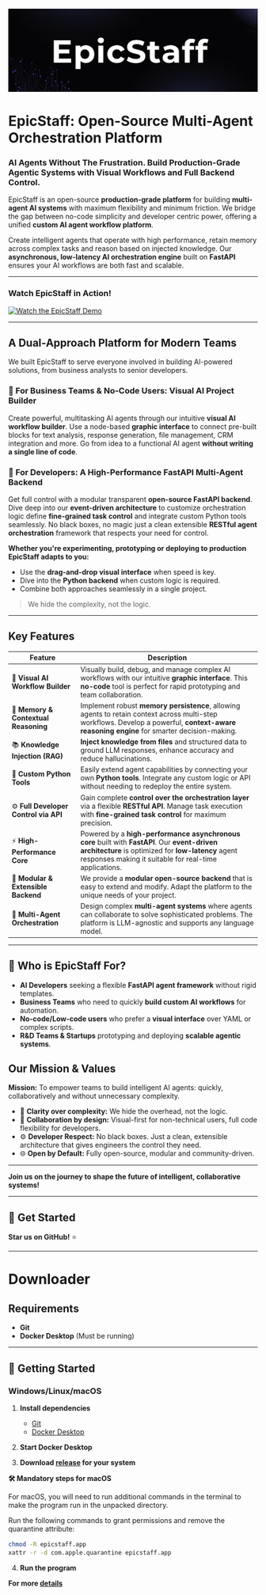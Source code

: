 ![EpicStaff Logo](logo.png)

# EpicStaff: Open-Source Multi-Agent Orchestration Platform

### AI Agents Without The Frustration. Build Production-Grade Agentic Systems with Visual Workflows and Full Backend Control.

EpicStaff is an open-source **production-grade platform** for building **multi-agent AI systems** with maximum flexibility and minimum friction. We bridge the gap between no-code simplicity and developer centric power, offering a unified **custom AI agent workflow platform**.

Create intelligent agents that operate with high performance, retain memory across complex tasks and reason based on injected knowledge. Our **asynchronous, low-latency AI orchestration engine** built on **FastAPI** ensures your AI workflows are both fast and scalable.

---

### Watch EpicStaff in Action!

[![Watch the EpicStaff Demo](https://img.youtube.com/vi/fEaBBupvWRE/maxresdefault.jpg)](https://youtu.be/fEaBBupvWRE)

---

## A Dual-Approach Platform for Modern Teams

We built EpicStaff to serve everyone involved in building AI-powered solutions, from business analysts to senior developers.

### 🔹 For Business Teams & No-Code Users: Visual AI Project Builder

Create powerful, multitasking AI agents through our intuitive **visual AI workflow builder**. Use a node-based **graphic interface** to connect pre-built blocks for text analysis, response generation, file management, CRM integration and more. Go from idea to a functional AI agent **without writing a single line of code**.

### 🔹 For Developers: A High-Performance FastAPI Multi-Agent Backend

Get full control with a modular transparent **open-source FastAPI backend**. Dive deep into our **event-driven architecture** to customize orchestration logic define **fine-grained task control** and integrate custom Python tools seamlessly. No black boxes, no magic just a clean extensible **RESTful agent orchestration** framework that respects your need for control.

**Whether you're experimenting, prototyping or deploying to production EpicStaff adapts to you:**
* Use the **drag-and-drop visual interface** when speed is key.
* Dive into the **Python backend** when custom logic is required.
* Combine both approaches seamlessly in a single project.

> We hide the complexity, not the logic.

---

## Key Features

| Feature                        | Description                                                                                                                                                                                                   |
| ------------------------------ | ------------------------------------------------------------------------------------------------------------------------------------------------------------------------------------------------------------- |
| 🧩 **Visual AI Workflow Builder** | Visually build, debug, and manage complex AI workflows with our intuitive **graphic interface**. This **no-code** tool is perfect for rapid prototyping and team collaboration.                                 |
| 🧠 **Memory & Contextual Reasoning** | Implement robust **memory persistence**, allowing agents to retain context across multi-step workflows. Develop a powerful, **context-aware reasoning engine** for smarter decision-making.                   |
| 📚 **Knowledge Injection (RAG)** | **Inject knowledge from files** and structured data to ground LLM responses, enhance accuracy and reduce hallucinations.                                                                                    |
| 🐍 **Custom Python Tools** | Easily extend agent capabilities by connecting your own **Python tools**. Integrate any custom logic or API without needing to redeploy the entire system.                                                     |
| ⚙️ **Full Developer Control via API** | Gain complete **control over the orchestration layer** via a flexible **RESTful API**. Manage task execution with **fine-grained task control** for maximum precision.                                     |
| ⚡ **High-Performance Core** | Powered by a **high-performance asynchronous core** built with **FastAPI**. Our **event-driven architecture** is optimized for **low-latency** agent responses making it suitable for real-time applications. |
| 🧱 **Modular & Extensible Backend** | We provide a **modular open-source backend** that is easy to extend and modify. Adapt the platform to the unique needs of your project.                                                               |
| 🤖 **Multi-Agent Orchestration** | Design complex **multi-agent systems** where agents can collaborate to solve sophisticated problems. The platform is LLM-agnostic and supports any language model.                                          |


---

## 🎯 Who is EpicStaff For?

* **AI Developers** seeking a flexible **FastAPI agent framework** without rigid templates.
* **Business Teams** who need to quickly **build custom AI workflows** for automation.
* **No-code/Low-code users** who prefer a **visual interface** over YAML or complex scripts.
* **R&D Teams & Startups** prototyping and deploying **scalable agentic systems**.

## Our Mission & Values

**Mission:** To empower teams to build intelligent AI agents: quickly, collaboratively and without unnecessary complexity.

* 💎 **Clarity over complexity:** We hide the overhead, not the logic.
* 🤝 **Collaboration by design:** Visual-first for non-technical users, full code flexibility for developers.
* ⚙️ **Developer Respect:** No black boxes. Just a clean, extensible architecture that gives engineers the control they need.
* 🌐 **Open by Default:** Fully open-source, modular and community-driven.

---

**Join us on the journey to shape the future of intelligent, collaborative systems!**

---

## 🚀 Get Started

**Star us on GitHub!** ⭐

---

# Downloader

## Requirements
- **Git**  
- **Docker Desktop** (Must be running)

---

## 🚀 Getting Started

### Windows/Linux/macOS

1. **Install dependencies**  
   - [Git](https://git-scm.com/downloads)  
   - [Docker Desktop](https://www.docker.com/products/docker-desktop/)

2. **Start Docker Desktop**

3. **Download [release](https://github.com/EpicStaff/EpicStaff/releases) for your system**  

**🛠️ Mandatory steps for macOS**

For macOS, you will need to run additional commands in the terminal to make the program run in the unpacked directory.

Run the following commands to grant permissions and remove the quarantine attribute:

```bash
chmod -R epicstaff.app 
xattr -r -d com.apple.quarantine epicstaff.app
```

4. **Run the program**
 
**For more [details](docs/docs.pdf)**
